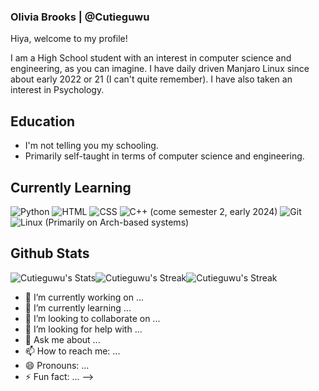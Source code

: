 ### Olivia Brooks | @Cutieguwu

Hiya, welcome to my profile!

I am a High School student with an interest in computer science and engineering, as you can imagine. I have daily driven Manjaro Linux since about early 2022 or 21 (I can't quite remember).
I have also taken an interest in Psychology.

## Education

- I'm not telling you my schooling.
- Primarily self-taught in terms of computer science and engineering.

## Currently Learning

![Python](https://img.shields.io/badge/Python-black?style=for-the-badge&logo=python)
![HTML](https://img.shields.io/badge/HTML-black?style=for-the-badge&logo=html5)
![CSS](https://img.shields.io/badge/CSS-black?style=for-the-badge&logo=css3)
![C++ (come semester 2, early 2024)](https://img.shields.io/badge/C%2B%2B-black?style=for-the-badge&logo=c%2B%2B)
![Git](https://img.shields.io/badge/Git-black?style=for-the-badge&logo=git)
![Linux (Primarily on Arch-based systems)](https://img.shields.io/badge/Linux-black?style=for-the-badge&logo=linux)

## Github Stats

![Cutieguwu's Stats](https://github-readme-stats.vercel.app/api?username=Cutieguwu&theme=cobalt&show_icons=true&hide_border=false&count_private=true)![Cutieguwu's Streak](https://github-readme-streak-stats.herokuapp.com/?user=Cutieguwu&theme=cobalt&hide_border=false)![Cutieguwu's Streak](https://github-readme-streak-stats.herokuapp.com/?user=Cutieguwu&theme=cobalt&hide_border=false)

- 🔭 I’m currently working on ...
- 🌱 I’m currently learning ...
- 👯 I’m looking to collaborate on ...
- 🤔 I’m looking for help with ...
- 💬 Ask me about ...
- 📫 How to reach me: ...
- 😄 Pronouns: ...
- ⚡ Fun fact: ...
-->
